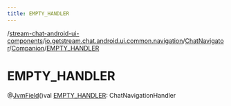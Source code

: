 ```yaml
---
title: EMPTY_HANDLER
---
```

/[stream-chat-android-ui-components](../../../index.md)/[io.getstream.chat.android.ui.common.navigation](../../index.md)/[ChatNavigator](../index.md)/[Companion](index.md)/[EMPTY_HANDLER](EMPTY_HANDLER.md)  
  
  
  
# EMPTY_HANDLER  
@[JvmField](https://kotlinlang.org/api/latest/jvm/stdlib/kotlin.jvm/-jvm-field/index.html)()val [EMPTY_HANDLER](EMPTY_HANDLER.md): ChatNavigationHandler
